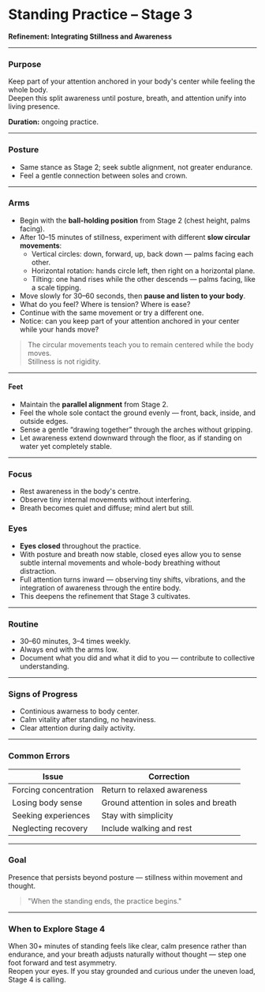 # Standing Practice – Stage 3  
**Refinement: Integrating Stillness and Awareness**

---

### Purpose
Keep part of your attention anchored in your body's center while feeling the whole body.  
Deepen this split awareness until posture, breath, and attention unify into living presence.

**Duration:** ongoing practice.

---

### Posture
- Same stance as Stage 2; seek subtle alignment, not greater endurance.  
- Feel a gentle connection between soles and crown.

---

### Arms
- Begin with the **ball-holding position** from Stage 2 (chest height, palms facing).  
- After 10–15 minutes of stillness, experiment with different **slow circular movements**:
  - Vertical circles: down, forward, up, back down — palms facing each other.
  - Horizontal rotation: hands circle left, then right on a horizontal plane.
  - Tilting: one hand rises while the other descends — palms facing, like a scale tipping.
- Move slowly for 30–60 seconds, then **pause and listen to your body**.  
- What do you feel? Where is tension? Where is ease?  
- Continue with the same movement or try a different one.
- Notice: can you keep part of your attention anchored in your center while your hands move?

> The circular movements teach you to remain centered while the body moves.  
> Stillness is not rigidity.

---

#### Feet
- Maintain the **parallel alignment** from Stage 2.
- Feel the whole sole contact the ground evenly — front, back, inside, and outside edges.
- Sense a gentle “drawing together” through the arches without gripping.
- Let awareness extend downward through the floor, as if standing on water yet completely stable.


---

### Focus
- Rest awareness in the body's centre.  
- Observe tiny internal movements without interfering.  
- Breath becomes quiet and diffuse; mind alert but still.

### Eyes
- **Eyes closed** throughout the practice.  
- With posture and breath now stable, closed eyes allow you to sense subtle internal movements and whole-body breathing without distraction.  
- Full attention turns inward — observing tiny shifts, vibrations, and the integration of awareness through the entire body.  
- This deepens the refinement that Stage 3 cultivates.

---

### Routine
- 30–60 minutes, 3–4 times weekly.
- Always end with the arms low.
- Document what you did and what it did to you — contribute to collective understanding.

---

### Signs of Progress
- Continious awarness to body center. 
- Calm vitality after standing, no heaviness.  
- Clear attention during daily activity.

---

### Common Errors
| Issue | Correction |
|--------|------------|
| Forcing concentration | Return to relaxed awareness |
| Losing body sense | Ground attention in soles and breath |
| Seeking experiences | Stay with simplicity |
| Neglecting recovery | Include walking and rest |

---

### Goal
Presence that persists beyond posture — stillness within movement and thought.

> "When the standing ends, the practice begins."

---

### When to Explore Stage 4
When 30+ minutes of standing feels like clear, calm presence rather than endurance, and your breath adjusts naturally without thought — step one foot forward and test asymmetry.  
Reopen your eyes. If you stay grounded and curious under the uneven load, Stage 4 is calling.
